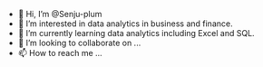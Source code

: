 - 👋 Hi, I’m @Senju-plum
- 👀 I’m interested in data analytics in business and finance.
- 🌱 I’m currently learning data analytics including Excel and SQL.
- 💞️ I’m looking to collaborate on ...
- 📫 How to reach me ...

<!---
Senju-plum/Senju-plum is a ✨ special ✨ repository because its `README.md` (this file) appears on your GitHub profile.
You can click the Preview link to take a look at your changes.
--->
